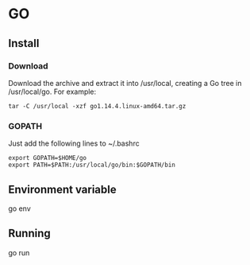 # GO
## Install
### Download 
Download the archive and extract it into /usr/local, creating a Go tree in /usr/local/go. 
For example:
```
tar -C /usr/local -xzf go1.14.4.linux-amd64.tar.gz
```
### GOPATH 
Just add the following lines to ~/.bashrc
```
export GOPATH=$HOME/go
export PATH=$PATH:/usr/local/go/bin:$GOPATH/bin
```

## Environment variable 
go env

## Running 
go run
